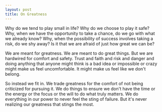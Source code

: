 ```yaml
---
layout: post
title: On Greatness
---
```


Why do we tend to play small in life? Why do we choose to play it safe? Why, when we have the opportunity to take a chance, do we go with what we already know? Why, when the possibility of success involves taking a risk, do we shy away? Is it that we are afraid of just how great we can be?

We are meant for greatness. We are meant to do great things. But we are hardwired for comfort and safety. Trust and faith and risk and danger and doing anything that anyone might think is a bad idea or impossible or crazy might make us feel uncomfortable. It might make us feel like we don't belong.

So instead we fit in. We trade greatness for the comfort of not being criticized for pursuing it. We do things to ensure we don't have the time or the energy or the focus or the will to do what truly matters. We do everything in our power to never feel the sting of failure. But it's never realizing our greatness that stings the most.